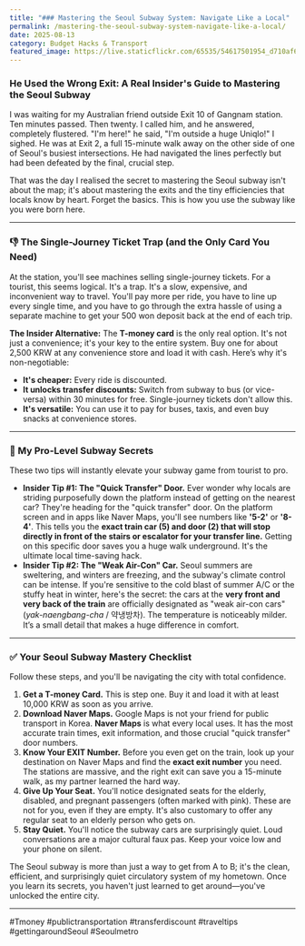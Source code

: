 ```yaml
---
title: "### Mastering the Seoul Subway System: Navigate Like a Local"
permalink: /mastering-the-seoul-subway-system-navigate-like-a-local/
date: 2025-08-13
category: Budget Hacks & Transport
featured_image: https://live.staticflickr.com/65535/54617501954_d710af618a.jpg
---
```

### He Used the Wrong Exit: A Real Insider's Guide to Mastering the Seoul Subway

I was waiting for my Australian friend outside Exit 10 of Gangnam station. Ten minutes passed. Then twenty. I called him, and he answered, completely flustered. "I'm here!" he said, "I'm outside a huge Uniqlo!" I sighed. He was at Exit 2, a full 15-minute walk away on the other side of one of Seoul's busiest intersections. He had navigated the lines perfectly but had been defeated by the final, crucial step.

That was the day I realised the secret to mastering the Seoul subway isn't about the map; it's about mastering the exits and the tiny efficiencies that locals know by heart. Forget the basics. This is how you use the subway like you were born here.

- - -

### 👎 The Single-Journey Ticket Trap (and the Only Card You Need)

At the station, you'll see machines selling single-journey tickets. For a tourist, this seems logical. It's a trap. It's a slow, expensive, and inconvenient way to travel. You'll pay more per ride, you have to line up every single time, and you have to go through the extra hassle of using a separate machine to get your 500 won deposit back at the end of each trip.

**The Insider Alternative:** The **T-money card** is the only real option. It's not just a convenience; it's your key to the entire system. Buy one for about 2,500 KRW at any convenience store and load it with cash. Here’s why it's non-negotiable:

* **It's cheaper:** Every ride is discounted.
* **It unlocks transfer discounts:** Switch from subway to bus (or vice-versa) within 30 minutes for free. Single-journey tickets don't allow this.
* **It's versatile:** You can use it to pay for buses, taxis, and even buy snacks at convenience stores.

- - -

### 🤫 My Pro-Level Subway Secrets

These two tips will instantly elevate your subway game from tourist to pro.

* **Insider Tip #1: The "Quick Transfer" Door.** Ever wonder why locals are striding purposefully down the platform instead of getting on the nearest car? They're heading for the "quick transfer" door. On the platform screen and in apps like Naver Maps, you'll see numbers like **'5-2'** or **'8-4'**. This tells you the **exact train car (5) and door (2) that will stop directly in front of the stairs or escalator for your transfer line.** Getting on this specific door saves you a huge walk underground. It's the ultimate local time-saving hack.
* **Insider Tip #2: The "Weak Air-Con" Car.** Seoul summers are sweltering, and winters are freezing, and the subway's climate control can be intense. If you're sensitive to the cold blast of summer A/C or the stuffy heat in winter, here's the secret: the cars at the **very front and very back of the train** are officially designated as "weak air-con cars" (*yak-naengbang-cha* / 약냉방차). The temperature is noticeably milder. It’s a small detail that makes a huge difference in comfort.

- - -

### ✅ Your Seoul Subway Mastery Checklist

Follow these steps, and you'll be navigating the city with total confidence.

1. **Get a T-money Card.** This is step one. Buy it and load it with at least 10,000 KRW as soon as you arrive.
2. **Download Naver Maps.** Google Maps is not your friend for public transport in Korea. **Naver Maps** is what every local uses. It has the most accurate train times, exit information, and those crucial "quick transfer" door numbers.
3. **Know Your EXIT Number.** Before you even get on the train, look up your destination on Naver Maps and find the **exact exit number** you need. The stations are massive, and the right exit can save you a 15-minute walk, as my partner learned the hard way.
4. **Give Up Your Seat.** You'll notice designated seats for the elderly, disabled, and pregnant passengers (often marked with pink). These are not for you, even if they are empty. It's also customary to offer any regular seat to an elderly person who gets on.
5. **Stay Quiet.** You'll notice the subway cars are surprisingly quiet. Loud conversations are a major cultural faux pas. Keep your voice low and your phone on silent.

The Seoul subway is more than just a way to get from A to B; it's the clean, efficient, and surprisingly quiet circulatory system of my hometown. Once you learn its secrets, you haven't just learned to get around—you've unlocked the entire city.

- - -

\#Tmoney #publictransportation #transferdiscount #traveltips #gettingaroundSeoul #Seoulmetro
